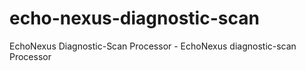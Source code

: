 # echo-nexus-diagnostic-scan
EchoNexus Diagnostic-Scan Processor - EchoNexus diagnostic-scan Processor
